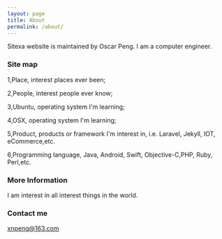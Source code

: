 ```yaml
---
layout: page
title: About
permalink: /about/
---
```


Sitexa website is maintained by Oscar Peng. I am a computer engineer.

### Site map
1,Place, interest places ever been;

2,People, interest people ever know;

3,Ubuntu, operating system I'm learning;

4,OSX, operating system I'm learning;

5,Product, products or framework I'm interest in, i.e. Laravel, Jekyll, IOT, eCommerce,etc.

6,Programming language, Java, Android, Swift, Objective-C,PHP, Ruby, Perl,etc.


### More Information

I am interest in all interest things in the world.

### Contact me

[xnpeng@163.com](mailto:xnpeng@163.com)